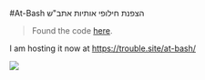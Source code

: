 #At-Bash
הצפנת חילופי אותיות אתב"ש
> Found the code [here](https://web.archive.org/web/20181112021417/http://www.at-bash.com/).

I am hosting it now at https://trouble.site/at-bash/ 

![](https://i.imgur.com/5t7dy3k.gif)
